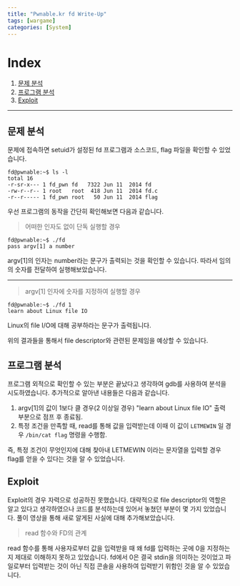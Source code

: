 ```yaml
---
title: "Pwnable.kr fd Write-Up"
tags: [wargame]
categories: [System]
---
```


# Index

1. [문제 분석](#문제-분석)
2. [프로그램 분석](#프로그램-분석)
3. [Exploit](#exploit)

* * *

## 문제 분석

문제에 접속하면 setuid가 설정된 fd 프로그램과 소스코드, flag 파일을 확인할 수 있었습니다.

```
fd@pwnable:~$ ls -l
total 16
-r-sr-x--- 1 fd_pwn fd   7322 Jun 11  2014 fd
-rw-r--r-- 1 root   root  418 Jun 11  2014 fd.c
-r--r----- 1 fd_pwn root   50 Jun 11  2014 flag
```

우선 프로그램의 동작을 간단히 확인해보면 다음과 같습니다.

> 어떠한 인자도 없이 단독 실행할 경우

```
fd@pwnable:~$ ./fd
pass argv[1] a number
```

argv[1]의 인자는 number라는 문구가 출력되는 것을 확인할 수 있습니다. 따라서 임의의 숫자를 전달하여 실행해보았습니다.

* * *

> argv[1] 인자에 숫자를 지정하여 실행할 경우

```
fd@pwnable:~$ ./fd 1
learn about Linux file IO
```

Linux의 file I/O에 대해 공부하라는 문구가 출력됩니다.

위의 결과들을 통해서 file descriptor와 관련된 문제임을 예상할 수 있습니다.


## 프로그램 분석

프로그램 외적으로 확인할 수 있는 부분은 끝났다고 생각하여 gdb를 사용하여 분석을 시도하였습니다. 추가적으로 알아낸 내용들은 다음과 같습니다.

1. argv[1]의 값이 1보다 클 경우(2 이상일 경우) "learn about Linux file IO" 출력 부분으로 점프 후 종료됨.
2. 특정 조건을 만족할 때, read를 통해 값을 입력받는데 이때 이 값이 `LETMEWIN` 일 경우 `/bin/cat flag` 명령을 수행함.

즉, 특정 조건이 무엇인지에 대해 찾아내 LETMEWIN 이라는 문자열을 입력할 경우 flag를 얻을 수 있다는 것을 알 수 있었습니다.

## Exploit

Exploit의 경우 자력으로 성공하진 못했습니다. 대략적으로 file descriptor의 역할은 알고 있다고 생각하였으나 코드를 분석하는데 있어서 놓쳤던 부분이 몇 가지 있었습니다. 풀이 영상을 통해 새로 알게된 사실에 대해 추가해보았습니다.

> read 함수와 FD의 관계

read 함수를 통해 사용자로부터 값을 입력받을 때 왜 fd를 입력하는 곳에 0을 지정하는지 제대로 이해하지 못하고 있었습니다. fd에서 0은 결국 stdin을 의미하는 것이었고 파일로부터 입력받는 것이 아닌 직접 콘솔을 사용하여 입력받기 위함인 것을 알 수 있었습니다.
